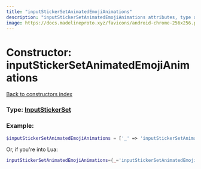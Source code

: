 ```yaml
---
title: "inputStickerSetAnimatedEmojiAnimations"
description: "inputStickerSetAnimatedEmojiAnimations attributes, type and example"
image: https://docs.madelineproto.xyz/favicons/android-chrome-256x256.png
---
```

# Constructor: inputStickerSetAnimatedEmojiAnimations  
[Back to constructors index](index.md)






### Type: [InputStickerSet](../types/InputStickerSet.md)


### Example:

```php
$inputStickerSetAnimatedEmojiAnimations = ['_' => 'inputStickerSetAnimatedEmojiAnimations'];
```  


Or, if you're into Lua:

```lua
inputStickerSetAnimatedEmojiAnimations={_='inputStickerSetAnimatedEmojiAnimations'}

```



